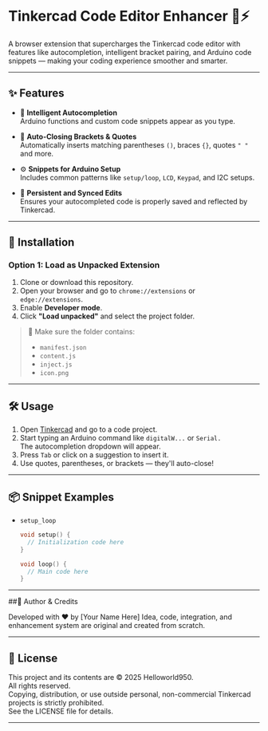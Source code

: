 # Tinkercad Code Editor Enhancer 🧠⚡

A browser extension that supercharges the Tinkercad code editor with features like autocompletion, intelligent bracket pairing, and Arduino code snippets — making your coding experience smoother and smarter.

---

## ✨ Features

- 🧠 **Intelligent Autocompletion**  
  Arduino functions and custom code snippets appear as you type.

- 🔁 **Auto-Closing Brackets & Quotes**  
  Automatically inserts matching parentheses `()`, braces `{}`, quotes `" "` and more.

- ⚙️ **Snippets for Arduino Setup**  
  Includes common patterns like `setup/loop`, `LCD`, `Keypad`, and I2C setups.

- 💾 **Persistent and Synced Edits**  
  Ensures your autocompleted code is properly saved and reflected by Tinkercad.

---

## 🧩 Installation

### Option 1: Load as Unpacked Extension
1. Clone or download this repository.
2. Open your browser and go to `chrome://extensions` or `edge://extensions`.
3. Enable **Developer mode**.
4. Click **"Load unpacked"** and select the project folder.

> 📁 Make sure the folder contains:
> - `manifest.json`
> - `content.js`
> - `inject.js`
> - `icon.png`

---

## 🛠 Usage

1. Open [Tinkercad](https://www.tinkercad.com) and go to a code project.
2. Start typing an Arduino command like `digitalW...` or `Serial.`  
   The autocompletion dropdown will appear.
3. Press `Tab` or click on a suggestion to insert it.
4. Use quotes, parentheses, or brackets — they'll auto-close!

---

## 📦 Snippet Examples

- `setup_loop`  
  ```cpp
  void setup() {
    // Initialization code here
  }

  void loop() {
    // Main code here
  }
  ```

---

##🙌 Author & Credits

Developed with ❤️ by [Your Name Here]
Idea, code, integration, and enhancement system are original and created from scratch.


---

## 🚫 License

This project and its contents are © 2025 Helloworld950.  
All rights reserved.  
Copying, distribution, or use outside personal, non-commercial Tinkercad projects is strictly prohibited.  
See the LICENSE file for details.

---
